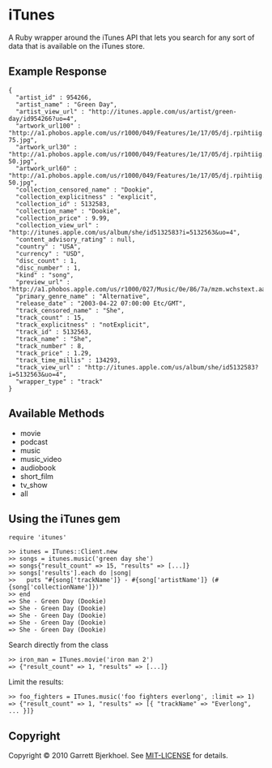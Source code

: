 iTunes
======

A Ruby wrapper around the iTunes API that lets you search for any sort of data that is available on the iTunes store.

Example Response
----------------

    {
      "artist_id" : 954266,
      "artist_name" : "Green Day",
      "artist_view_url" : "http://itunes.apple.com/us/artist/green-day/id954266?uo=4",
      "artwork_url100" : "http://a1.phobos.apple.com/us/r1000/049/Features/1e/17/05/dj.rpihtiig.100x100-75.jpg",
      "artwork_url30" : "http://a1.phobos.apple.com/us/r1000/049/Features/1e/17/05/dj.rpihtiig.30x30-50.jpg",
      "artwork_url60" : "http://a1.phobos.apple.com/us/r1000/049/Features/1e/17/05/dj.rpihtiig.60x60-50.jpg",
      "collection_censored_name" : "Dookie",
      "collection_explicitness" : "explicit",
      "collection_id" : 5132583,
      "collection_name" : "Dookie",
      "collection_price" : 9.99,
      "collection_view_url" : "http://itunes.apple.com/us/album/she/id5132583?i=5132563&uo=4",
      "content_advisory_rating" : null,
      "country" : "USA",
      "currency" : "USD",
      "disc_count" : 1,
      "disc_number" : 1,
      "kind" : "song",
      "preview_url" : "http://a1.phobos.apple.com/us/r1000/027/Music/0e/86/7a/mzm.wchstext.aac.p.m4a",
      "primary_genre_name" : "Alternative",
      "release_date" : "2003-04-22 07:00:00 Etc/GMT",
      "track_censored_name" : "She",
      "track_count" : 15,
      "track_explicitness" : "notExplicit",
      "track_id" : 5132563,
      "track_name" : "She",
      "track_number" : 8,
      "track_price" : 1.29,
      "track_time_millis" : 134293,
      "track_view_url" : "http://itunes.apple.com/us/album/she/id5132583?i=5132563&uo=4",
      "wrapper_type" : "track"
    }

Available Methods
-----------------

   - movie
   - podcast
   - music
   - music_video
   - audiobook
   - short_film
   - tv_show
   - all

Using the iTunes gem
--------------------

    require 'itunes'

    >> itunes = ITunes::Client.new
    >> songs = itunes.music('green day she')
    => songs{"result_count" => 15, "results" => [...]}
    >> songs['results'].each do |song|
    >>   puts "#{song['trackName']} - #{song['artistName']} (#{song['collectionName']})"
    >> end
    => She - Green Day (Dookie)
    => She - Green Day (Dookie)
    => She - Green Day (Dookie)
    => She - Green Day (Dookie)
    => She - Green Day (Dookie)

Search directly from the class

    >> iron_man = ITunes.movie('iron man 2')
    => {"result_count" => 1, "results" => [...]}

Limit the results:

    >> foo_fighters = ITunes.music('foo fighters everlong', :limit => 1)
    => {"result_count" => 1, "results" => [{ "trackName" => "Everlong", ... }]}


Copyright
---------

Copyright © 2010 Garrett Bjerkhoel. See [MIT-LICENSE](http://github.com/dewski/itunes/blob/master/MIT-LICENSE) for details.